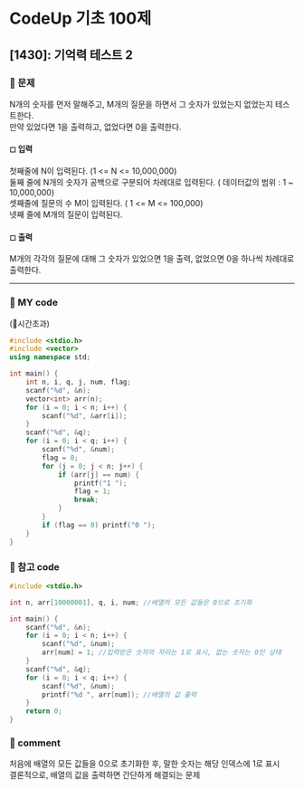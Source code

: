 # CodeUp 기초 100제

## [1430]: 기억력 테스트 2

### 🌴 문제

N개의 숫자를 먼저 말해주고, M개의 질문을 하면서 그 숫자가 있었는지 없었는지 테스트한다.<br>
만약 있었다면 1을 출력하고, 없었다면 0을 출력한다.

#### ◻ 입력

첫째줄에 N이 입력된다. (1 <= N <= 10,000,000)<br>
둘째 줄에 N개의 숫자가 공백으로 구분되어 차례대로 입력된다. ( 데이터값의 범위 : 1 ~ 10,000,000)<br>
셋째줄에 질문의 수 M이 입력된다. ( 1 <= M <= 100,000)<br>
넷째 줄에 M개의 질문이 입력된다. <br>

#### ◻ 출력

M개의 각각의 질문에 대해 그 숫자가 있었으면 1을 출력, 없었으면 0을 하나씩 차례대로 출력한다.

---

### 🤠 MY code
(🚫시간초과)
```c++
#include <stdio.h>
#include <vector>
using namespace std;

int main() {
	int n, i, q, j, num, flag;
	scanf("%d", &n);
	vector<int> arr(n);
	for (i = 0; i < n; i++) {
		scanf("%d", &arr[i]);
	}
	scanf("%d", &q);
	for (i = 0; i < q; i++) {
		scanf("%d", &num);
		flag = 0;
		for (j = 0; j < n; j++) {
			if (arr[j] == num) {
				printf("1 ");
				flag = 1;
				break;
			}
		}
		if (flag == 0) printf("0 ");
	}
}
```

### 💬 참고 code

```c++
#include <stdio.h>

int n, arr[10000001], q, i, num; //배열의 모든 값들은 0으로 초기화

int main() {
	scanf("%d", &n);
	for (i = 0; i < n; i++) {
		scanf("%d", &num); 
		arr[num] = 1; //입력받은 숫자의 자리는 1로 표시, 없는 숫자는 0인 상태
	}
	scanf("%d", &q);
	for (i = 0; i < q; i++) {
		scanf("%d", &num);
		printf("%d ", arr[num]); //배열의 값 출력
	}
	return 0;
}
```
### 📙 comment
처음에 배열의 모든 값들을 0으로 초기화한 후, 말한 숫자는 해당 인덱스에 1로 표시<br>
결론적으로, 배열의 값을 출력하면 간단하게 해결되는 문제